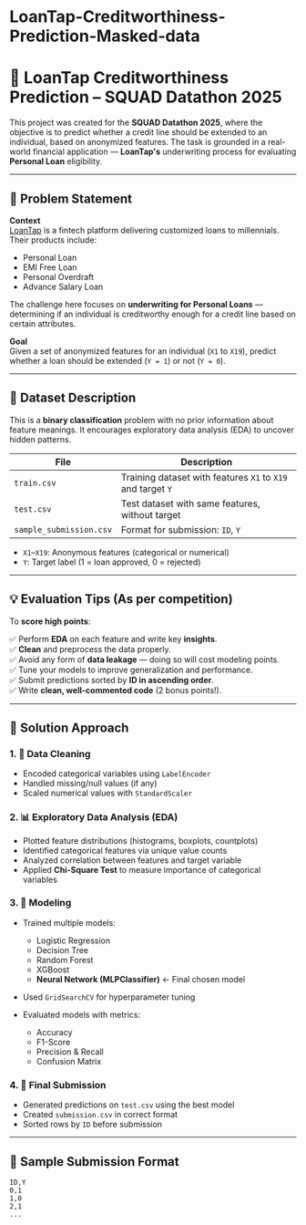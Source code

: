 # LoanTap-Creditworthiness-Prediction-Masked-data
# 🏦 LoanTap Creditworthiness Prediction – SQUAD Datathon 2025

This project was created for the **SQUAD Datathon 2025**, where the objective is to predict whether a credit line should be extended to an individual, based on anonymized features. The task is grounded in a real-world financial application — **LoanTap's** underwriting process for evaluating **Personal Loan** eligibility.

---

## 🧾 Problem Statement

**Context**  
[LoanTap](https://loantap.in) is a fintech platform delivering customized loans to millennials. Their products include:

- Personal Loan
- EMI Free Loan
- Personal Overdraft
- Advance Salary Loan

The challenge here focuses on **underwriting for Personal Loans** — determining if an individual is creditworthy enough for a credit line based on certain attributes.

**Goal**  
Given a set of anonymized features for an individual (`X1` to `X19`), predict whether a loan should be extended (`Y = 1`) or not (`Y = 0`).

---

## 📁 Dataset Description

This is a **binary classification** problem with no prior information about feature meanings. It encourages exploratory data analysis (EDA) to uncover hidden patterns.

| File | Description |
|------|-------------|
| `train.csv` | Training dataset with features `X1` to `X19` and target `Y` |
| `test.csv` | Test dataset with same features, without target |
| `sample_submission.csv` | Format for submission: `ID`, `Y` |

- `X1`–`X19`: Anonymous features (categorical or numerical)
- `Y`: Target label (1 = loan approved, 0 = rejected)

---

## 💡 Evaluation Tips (As per competition)

To **score high points**:

✅ Perform **EDA** on each feature and write key **insights**.  
✅ **Clean** and preprocess the data properly.  
✅ Avoid any form of **data leakage** — doing so will cost modeling points.  
✅ Tune your models to improve generalization and performance.  
✅ Submit predictions sorted by **ID in ascending order**.  
✅ Write **clean, well-commented code** (2 bonus points!).

---

## 🔬 Solution Approach

### 1. 🧼 Data Cleaning
- Encoded categorical variables using `LabelEncoder`
- Handled missing/null values (if any)
- Scaled numerical values with `StandardScaler`

### 2. 📊 Exploratory Data Analysis (EDA)
- Plotted feature distributions (histograms, boxplots, countplots)
- Identified categorical features via unique value counts
- Analyzed correlation between features and target variable
- Applied **Chi-Square Test** to measure importance of categorical variables

### 3. 🤖 Modeling
- Trained multiple models:
  - Logistic Regression
  - Decision Tree
  - Random Forest
  - XGBoost
  - **Neural Network (MLPClassifier)** ← Final chosen model

- Used `GridSearchCV` for hyperparameter tuning
- Evaluated models with metrics:
  - Accuracy
  - F1-Score
  - Precision & Recall
  - Confusion Matrix

### 4. 🏁 Final Submission
- Generated predictions on `test.csv` using the best model
- Created `submission.csv` in correct format
- Sorted rows by `ID` before submission

---

## 🧪 Sample Submission Format

```csv
ID,Y
0,1
1,0
2,1
...

